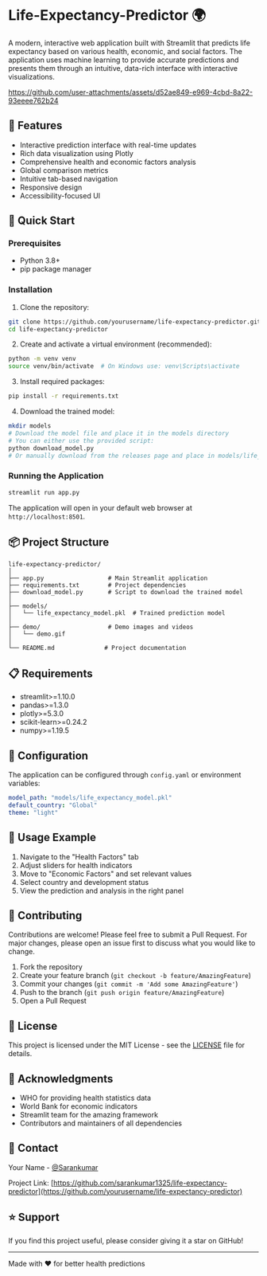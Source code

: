 # Life-Expectancy-Predictor 🌍

A modern, interactive web application built with Streamlit that predicts life expectancy based on various health, economic, and social factors. The application uses machine learning to provide accurate predictions and presents them through an intuitive, data-rich interface with interactive visualizations.

https://github.com/user-attachments/assets/d52ae849-e969-4cbd-8a22-93eeee762b24

## 🌟 Features

- Interactive prediction interface with real-time updates
- Rich data visualization using Plotly
- Comprehensive health and economic factors analysis
- Global comparison metrics
- Intuitive tab-based navigation
- Responsive design
- Accessibility-focused UI

## 🚀 Quick Start

### Prerequisites

- Python 3.8+
- pip package manager

### Installation

1. Clone the repository:
```bash
git clone https://github.com/yourusername/life-expectancy-predictor.git
cd life-expectancy-predictor
```

2. Create and activate a virtual environment (recommended):
```bash
python -m venv venv
source venv/bin/activate  # On Windows use: venv\Scripts\activate
```

3. Install required packages:
```bash
pip install -r requirements.txt
```

4. Download the trained model:
```bash
mkdir models
# Download the model file and place it in the models directory
# You can either use the provided script:
python download_model.py
# Or manually download from the releases page and place in models/life_expectancy_model.pkl
```

### Running the Application

```bash
streamlit run app.py
```

The application will open in your default web browser at `http://localhost:8501`.

## 📦 Project Structure

```
life-expectancy-predictor/
│
├── app.py                  # Main Streamlit application
├── requirements.txt        # Project dependencies
├── download_model.py       # Script to download the trained model
│
├── models/
│   └── life_expectancy_model.pkl  # Trained prediction model
│
├── demo/                   # Demo images and videos
│   └── demo.gif
│
└── README.md              # Project documentation
```

## 📋 Requirements

- streamlit>=1.10.0
- pandas>=1.3.0
- plotly>=5.3.0
- scikit-learn>=0.24.2
- numpy>=1.19.5

## 🔧 Configuration

The application can be configured through `config.yaml` or environment variables:

```yaml
model_path: "models/life_expectancy_model.pkl"
default_country: "Global"
theme: "light"
```

## 🎯 Usage Example

1. Navigate to the "Health Factors" tab
2. Adjust sliders for health indicators
3. Move to "Economic Factors" and set relevant values
4. Select country and development status
5. View the prediction and analysis in the right panel

## 🤝 Contributing

Contributions are welcome! Please feel free to submit a Pull Request. For major changes, please open an issue first to discuss what you would like to change.

1. Fork the repository
2. Create your feature branch (`git checkout -b feature/AmazingFeature`)
3. Commit your changes (`git commit -m 'Add some AmazingFeature'`)
4. Push to the branch (`git push origin feature/AmazingFeature`)
5. Open a Pull Request

## 📝 License

This project is licensed under the MIT License - see the [LICENSE](LICENSE) file for details.

## 🙏 Acknowledgments

- WHO for providing health statistics data
- World Bank for economic indicators
- Streamlit team for the amazing framework
- Contributors and maintainers of all dependencies

## 📧 Contact

Your Name - [@Sarankumar](https://twitter.com/yourusername)

Project Link: [https://github.com/sarankumar1325/life-expectancy-predictor](https://github.com/yourusername/life-expectancy-predictor)

## ⭐ Support

If you find this project useful, please consider giving it a star on GitHub!

---
Made with ❤️ for better health predictions
